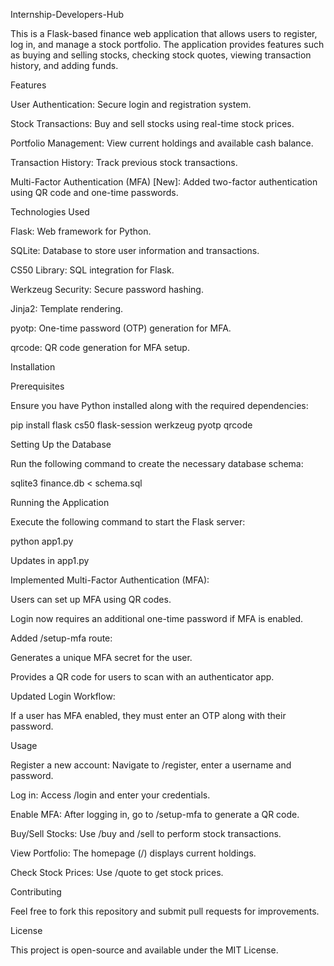 
Internship-Developers-Hub

This is a Flask-based finance web application that allows users to register, log in, and manage a stock portfolio. The application provides features such as buying and selling stocks, checking stock quotes, viewing transaction history, and adding funds.

Features

User Authentication: Secure login and registration system.

Stock Transactions: Buy and sell stocks using real-time stock prices.

Portfolio Management: View current holdings and available cash balance.

Transaction History: Track previous stock transactions.

Multi-Factor Authentication (MFA) [New]: Added two-factor authentication using QR code and one-time passwords.

Technologies Used

Flask: Web framework for Python.

SQLite: Database to store user information and transactions.

CS50 Library: SQL integration for Flask.

Werkzeug Security: Secure password hashing.

Jinja2: Template rendering.

pyotp: One-time password (OTP) generation for MFA.

qrcode: QR code generation for MFA setup.

Installation

Prerequisites

Ensure you have Python installed along with the required dependencies:

pip install flask cs50 flask-session werkzeug pyotp qrcode

Setting Up the Database

Run the following command to create the necessary database schema:

sqlite3 finance.db < schema.sql

Running the Application

Execute the following command to start the Flask server:

python app1.py

Updates in app1.py

Implemented Multi-Factor Authentication (MFA):

Users can set up MFA using QR codes.

Login now requires an additional one-time password if MFA is enabled.

Added /setup-mfa route:

Generates a unique MFA secret for the user.

Provides a QR code for users to scan with an authenticator app.

Updated Login Workflow:

If a user has MFA enabled, they must enter an OTP along with their password.

Usage

Register a new account: Navigate to /register, enter a username and password.

Log in: Access /login and enter your credentials.

Enable MFA: After logging in, go to /setup-mfa to generate a QR code.

Buy/Sell Stocks: Use /buy and /sell to perform stock transactions.

View Portfolio: The homepage (/) displays current holdings.

Check Stock Prices: Use /quote to get stock prices.

Contributing

Feel free to fork this repository and submit pull requests for improvements.

License

This project is open-source and available under the MIT License.
